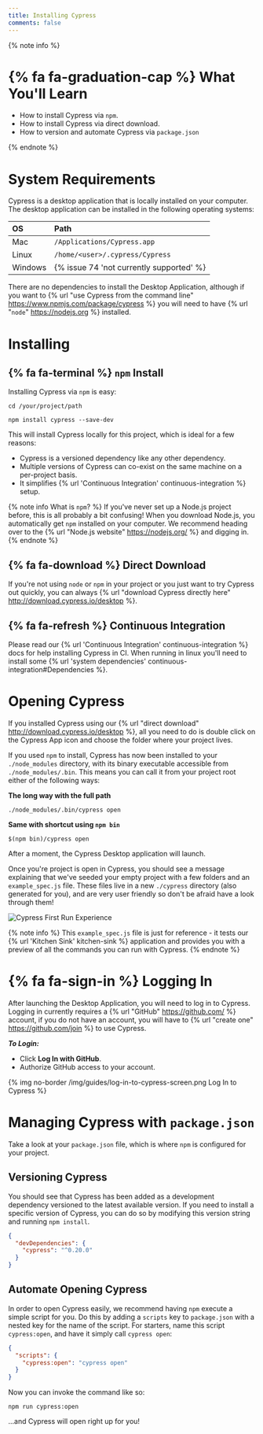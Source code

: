 ```yaml
---
title: Installing Cypress
comments: false
---
```


{% note info %}
# {% fa fa-graduation-cap %} What You'll Learn

- How to install Cypress via `npm`.
- How to install Cypress via direct download.
- How to version and automate Cypress via `package.json`

{% endnote %}

# System Requirements

Cypress is a desktop application that is locally installed on your computer. The desktop application can be installed in the following operating systems:

OS | Path
:--- | :---
Mac  | `/Applications/Cypress.app`
Linux  | `/home/<user>/.cypress/Cypress`
Windows  | {% issue 74 'not currently supported' %}

There are no dependencies to install the Desktop Application, although if you want to {% url "use Cypress from the command line" https://www.npmjs.com/package/cypress %} you will need to have {% url "`node`" https://nodejs.org %} installed.

# Installing

## {% fa fa-terminal %} `npm` Install

Installing Cypress via `npm` is easy:

```shell
cd /your/project/path
```

```shell
npm install cypress --save-dev
```

This will install Cypress locally for this project, which is ideal for a few reasons:

- Cypress is a versioned dependency like any other dependency.
- Multiple versions of Cypress can co-exist on the same machine on a per-project basis.
- It simplifies {% url 'Continuous Integration' continuous-integration %} setup.

{% note info What is `npm`? %}
If you've never set up a Node.js project before, this is all probably a bit confusing! When you download Node.js, you automatically get `npm` installed on your computer. We recommend heading over to the {% url "Node.js website" https://nodejs.org/ %} and digging in.
{% endnote %}

## {% fa fa-download %} Direct Download

If you're not using `node` or `npm` in your project or you just want to try Cypress out quickly, you can always {% url "download Cypress directly here" http://download.cypress.io/desktop %}.

## {% fa fa-refresh %} Continuous Integration

Please read our {% url 'Continuous Integration' continuous-integration %} docs for help installing Cypress in CI. When running in linux you'll need to install some {% url 'system dependencies' continuous-integration#Dependencies %}.

# Opening Cypress

If you installed Cypress using our {% url "direct download" http://download.cypress.io/desktop %}, all you need to do is double click on the Cypress App icon and choose the folder where your project lives.

If you used `npm` to install, Cypress has now been installed to your `./node_modules` directory, with its binary executable accessible from `./node_modules/.bin`. This means you can call it from your project root either of the following ways:

**The long way with the full path**

```shell
./node_modules/.bin/cypress open
```

**Same with shortcut using `npm bin`**

```shell
$(npm bin)/cypress open
```

After a moment, the Cypress Desktop application will launch.

Once you're project is open in Cypress, you should see a message explaining that we've seeded your empty project with a few folders and an `example_spec.js` file. These files live in a new `./cypress` directory (also generated for you), and are very user friendly so don't be afraid have a look through them!

![Cypress First Run Experience](/img/guides/generated-files.png)

{% note info %}
This `example_spec.js` file is just for reference - it tests our {% url 'Kitchen Sink' kitchen-sink %} application and provides you with a preview of all the commands you can run with Cypress.
{% endnote %}

# {% fa fa-sign-in %} Logging In

After launching the Desktop Application, you will need to log in to Cypress. Logging in currently requires a {% url "GitHub" https://github.com/ %} account, if you do not have an account, you will have to {% url "create one" https://github.com/join %} to use Cypress.

***To Login:***

- Click **Log In with GitHub**.
- Authorize GitHub access to your account.

{% img no-border /img/guides/log-in-to-cypress-screen.png Log In to Cypress %}

# Managing Cypress with `package.json`

Take a look at your `package.json` file, which is where `npm` is configured for your project.

## Versioning Cypress

You should see that Cypress has been added as a development dependency versioned to the latest available version. If you need to install a specific version of Cypress, you can do so by modifying this version string and running `npm install`.

```json
{
  "devDependencies": {
    "cypress": "^0.20.0"
  }
}
```

## Automate Opening Cypress

In order to open Cypress easily, we recommend having `npm` execute a simple script for you. Do this by adding a `scripts` key to `package.json` with a nested key for the name of the script. For starters, name this script `cypress:open`, and have it simply call `cypress open`:

```json
{
  "scripts": {
    "cypress:open": "cypress open"
  }
}
```

Now you can invoke the command like so:

```shell
npm run cypress:open
```

...and Cypress will open right up for you!
